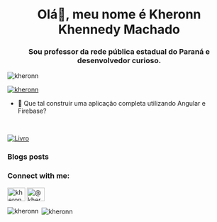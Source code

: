 <h1 align="center">Olá👋, meu nome é Kheronn Khennedy Machado</h1>
<h3 align="center">Sou professor da rede pública estadual do Paraná e desenvolvedor curioso.</h3>

<p align="left"> <img src="https://komarev.com/ghpvc/?username=kheronn&label=Profile%20views&color=0e75b6&style=flat" alt="kheronn" /> </p>

<p align="left"> <a href="https://github.com/ryo-ma/github-profile-trophy"><img src="https://github-profile-trophy.vercel.app/?username=kheronn" alt="kheronn" /></a> </p>

- 📄 Que tal construir uma aplicação completa utilizando Angular e Firebase?
<br>
  
[![Livro](https://cdn.shopify.com/s/files/1/0155/7645/products/p_8b0dbdac-77ec-4194-afd9-8bdbd1ac7d42_large.jpg)](https://www.casadocodigo.com.br/products/livro-angular-firebase?_pos=1&_sid=7844744cc&_ss=r "")


### Blogs posts
<!-- BLOG-POST-LIST:START -->
<!-- BLOG-POST-LIST:END -->

<h3 align="left">Connect with me:</h3>
<p align="left">
<a href="https://linkedin.com/in/kheronn-machado" target="blank"><img align="center" src="https://cdn.jsdelivr.net/npm/simple-icons@3.0.1/icons/linkedin.svg" alt="kheronn-machado" height="30" width="40" /></a>
<a href="https://medium.com/@kheronn.machado" target="blank"><img align="center" src="https://cdn.jsdelivr.net/npm/simple-icons@3.0.1/icons/medium.svg" alt="@kheronn.machado" height="30" width="40" /></a>
</p>

<p><img align="left" src="https://github-readme-stats.vercel.app/api/top-langs?username=kheronn&show_icons=true&locale=en&layout=compact" alt="kheronn" /></p>

<p>&nbsp;<img align="center" src="https://github-readme-stats.vercel.app/api?username=kheronn&show_icons=true&locale=en" alt="kheronn" /></p>

